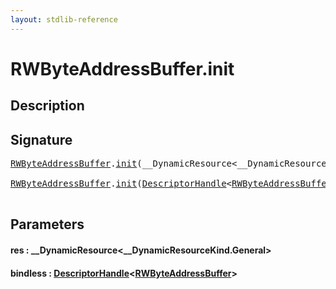 ```yaml
---
layout: stdlib-reference
---
```


# RWByteAddressBuffer\.init

## Description





## Signature 

<pre>
<a href="../index.html" class="code_type">RWByteAddressBuffer</a>.<a href=".html">init</a>(__DynamicResource&lt;__DynamicResourceKind.General&gt; <a href=".html#decl-res" class="code_param">res</a>);

<a href="../index.html" class="code_type">RWByteAddressBuffer</a>.<a href=".html">init</a>(<a href="../../descriptorhandle-0a/index.html" class="code_type">DescriptorHandle</a>&lt;<a href="../index.html" class="code_type">RWByteAddressBuffer</a>&gt; <a href=".html#decl-bindless" class="code_param">bindless</a>);

</pre>

## Parameters

####  <a id="decl-res"></a>res  : \_\_DynamicResource\<\_\_DynamicResourceKind\.General\>
####  <a id="decl-bindless"></a>bindless  : [DescriptorHandle](../../descriptorhandle-0a/index.html)\<[RWByteAddressBuffer](../index.html)\>

